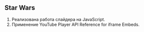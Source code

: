 ## Star Wars

1. Реализована работа слайдера на JavaScript.
2. Применение YouTube Player API Reference for iframe Embeds.
